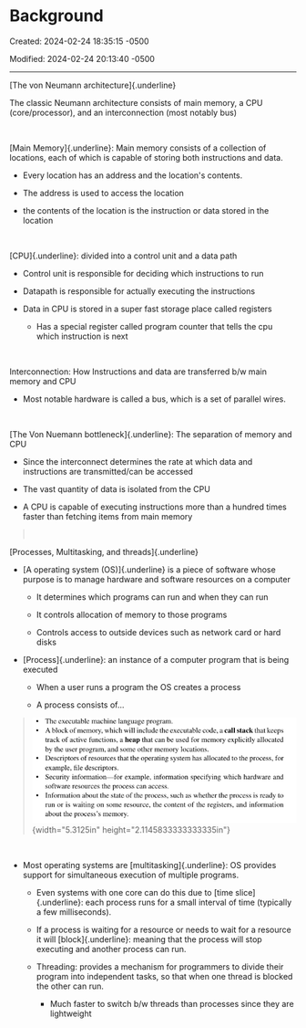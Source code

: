 # Background

Created: 2024-02-24 18:35:15 -0500

Modified: 2024-02-24 20:13:40 -0500

---

[The von Neumann architecture]{.underline}

The classic Neumann architecture consists of main memory, a CPU (core/processor), and an interconnection (most notably bus)

 

[Main Memory]{.underline}: Main memory consists of a collection of locations, each of which is capable of storing both instructions and data.

-   Every location has an address and the location's contents.

-   The address is used to access the location

-   the contents of the location is the instruction or data stored in the location

 

[CPU]{.underline}: divided into a control unit and a data path

-   Control unit is responsible for deciding which instructions to run

-   Datapath is responsible for actually executing the instructions

-   Data in CPU is stored in a super fast storage place called registers

    -   Has a special register called program counter that tells the cpu which instruction is next

 

Interconnection: How Instructions and data are transferred b/w main memory and CPU

-   Most notable hardware is called a bus, which is a set of parallel wires.

 

[The Von Nuemann bottleneck]{.underline}: The separation of memory and CPU

-   Since the interconnect determines the rate at which data and instructions are transmitted/can be accessed

-   The vast quantity of data is isolated from the CPU

-   A CPU is capable of executing instructions more than a hundred times faster than fetching items from main memory

>  

[Processes, Multitasking, and threads]{.underline}

-   [A operating system (OS)]{.underline} is a piece of software whose purpose is to manage hardware and software resources on a computer

    -   It determines which programs can run and when they can run

    -   It controls allocation of memory to those programs

    -   Controls access to outside devices such as network card or hard disks

-   [Process]{.underline}: an instance of a computer program that is being executed

    -   When a user runs a program the OS creates a process

    -   A process consists of...

> ![](media/Background-image1.png){width="5.3125in" height="2.1145833333333335in"}

 

-   Most operating systems are [multitasking]{.underline}: OS provides support for simultaneous execution of multiple programs.

    -   Even systems with one core can do this due to [time slice]{.underline}: each process runs for a small interval of time (typically a few milliseconds).

    -   If a process is waiting for a resource or needs to wait for a resource it will [block]{.underline}: meaning that the process will stop executing and another process can run.

    -   Threading: provides a mechanism for programmers to divide their program into independent tasks, so that when one thread is blocked the other can run.

        -   Much faster to switch b/w threads than processes since they are lightweight

 

 

 

 

 

 

 

 

 

 

 

 

 

 

 

 

 

 

 

 

 

 

 

 

 

 

 

 

